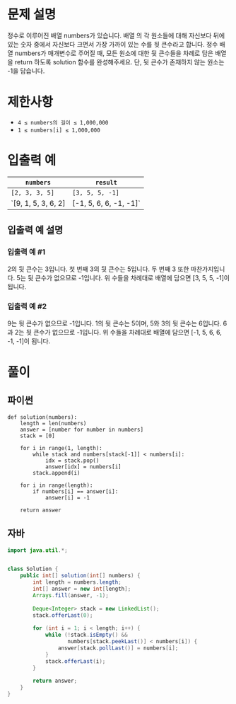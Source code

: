 # 문제 설명
정수로 이루어진 배열 numbers가 있습니다. 배열 의 각 원소들에 대해 자신보다 뒤에 있는 숫자 중에서 자신보다 크면서 가장 가까이 있는 수를 뒷 큰수라고 합니다.
정수 배열 numbers가 매개변수로 주어질 때, 모든 원소에 대한 뒷 큰수들을 차례로 담은 배열을 return 하도록 solution 함수를 완성해주세요. 단, 뒷 큰수가 존재하지 않는 원소는 -1을 담습니다.

# 제한사항
- `4 ≤ numbers의 길이 ≤ 1,000,000`
- `1 ≤ numbers[i] ≤ 1,000,000`

# 입출력 예
| `numbers` |	`result` |
|---------- |-----------|
|`[2, 3, 3, 5]`	| `[3, 5, 5, -1]` |
| `[9, 1, 5, 3, 6, 2] |	[-1, 5, 6, 6, -1, -1]` |

## 입출력 예 설명
### 입출력 예 #1
2의 뒷 큰수는 3입니다. 첫 번째 3의 뒷 큰수는 5입니다. 두 번째 3 또한 마찬가지입니다. 5는 뒷 큰수가 없으므로 -1입니다. 위 수들을 차례대로 배열에 담으면 [3, 5, 5, -1]이 됩니다.

### 입출력 예 #2
9는 뒷 큰수가 없으므로 -1입니다. 1의 뒷 큰수는 5이며, 5와 3의 뒷 큰수는 6입니다. 6과 2는 뒷 큰수가 없으므로 -1입니다. 위 수들을 차례대로 배열에 담으면 [-1, 5, 6, 6, -1, -1]이 됩니다.

# 풀이
## 파이썬
```python3
def solution(numbers):
    length = len(numbers)
    answer = [number for number in numbers]
    stack = [0]
    
    for i in range(1, length):
        while stack and numbers[stack[-1]] < numbers[i]:
            idx = stack.pop()
            answer[idx] = numbers[i]
        stack.append(i)
    
    for i in range(length):
        if numbers[i] == answer[i]:
            answer[i] = -1
    
    return answer
```

## 자바
```java
import java.util.*;


class Solution {
    public int[] solution(int[] numbers) {
        int length = numbers.length;
        int[] answer = new int[length];
        Arrays.fill(answer, -1);
        
        Deque<Integer> stack = new LinkedList();
        stack.offerLast(0);
        
        for (int i = 1; i < length; i++) {
            while (!stack.isEmpty() && 
                   numbers[stack.peekLast()] < numbers[i]) {
                answer[stack.pollLast()] = numbers[i];
            }
            stack.offerLast(i);
        }
        
        return answer;
    }
}
```
